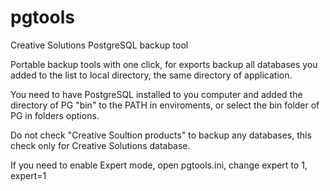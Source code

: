 # pgtools

Creative Solutions PostgreSQL backup tool

Portable backup tools with one click, for exports backup all databases you added to the list to local directory, the same directory of application.

You need to have PostgreSQL installed to you computer and added the directory of PG "bin" to the PATH in enviroments, or select the bin folder of PG in folders options.

Do not check "Creative Soultion products" to backup any databases, this check only for Creative Solutions database.

If you need to enable Expert mode, open pgtools.ini, change expert to 1, expert=1